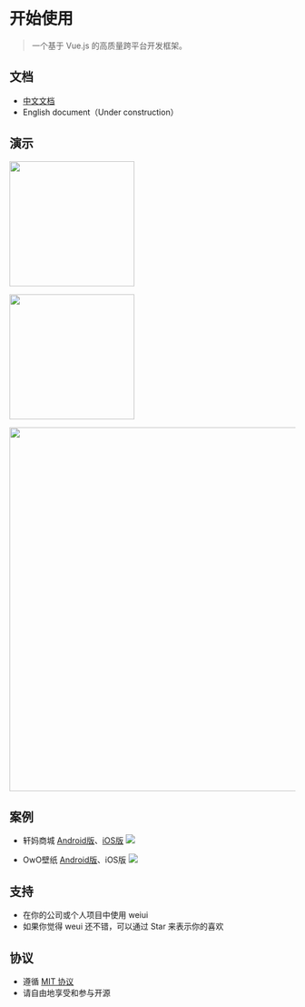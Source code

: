 # 开始使用

> 一个基于 Vue.js 的高质量跨平台开发框架。

## 文档

- [中文文档](https://weiui.app/)
- English document（Under construction）

## 演示

<a href="https://weiui.app/app/android.apk" target="_blank"><img src="https://weiui.app/app/android.png?_t=002" width="220px"></a>

<a href="javascript:alert('没有钱申请开发者账号上架！');"><img src="https://weiui.app/app/ios.png?_t=002" width="220px"></a>

<img src="https://weiui.app/app/demo.png?__=005" width="640px">

## 案例

- 轩妈商城 [Android版](http://wechat2.xuanma.cn/xuanma-2.3.1.apk)、[iOS版](https://itunes.apple.com/cn/app/id1202797032)
<a href="https://weiui.app/cases/xuanma.jpg?__=005" target="_blank"><img src="https://weiui.app/cases/xuanma.jpg?__=005" style="max-height:280px"></a>

- OwO壁纸 [Android版](https://www.coolapk.com/apk/one.owo.app)、iOS版
<a href="https://weiui.app/cases/owo.jpg?__=005" target="_blank"><img src="https://weiui.app/cases/owo.jpg?__=005" style="max-height:280px"></a>

## 支持

* 在你的公司或个人项目中使用 weiui
* 如果你觉得 weui 还不错，可以通过 Star 来表示你的喜欢

## 协议

* 遵循 [MIT 协议](http://opensource.org/licenses/MIT)
* 请自由地享受和参与开源
